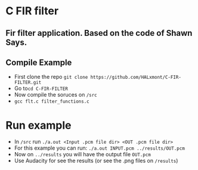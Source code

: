 # C FIR filter 
Fir filter application. Based on the code of Shawn Says.
---------------------------------------------------------------------------

## Compile Example
- First clone the repo ```git clone https://github.com/HALxmont/C-FIR-FILTER.git```
- Go to``` cd C-FIR-FILTER ```
- Now compile the soruces on ``` /src ``` 
- ``` gcc flt.c filter_functions.c ```
# Run example
- In ``` /src ``` run ``` ./a.out <Input .pcm file dir> <OUT .pcm file dir> ``` 
- For this example you can run: ``` ./a.out INPUT.pcm ../results/OUT.pcm ```
- Now on ```../results``` you will have the output file ```OUT.pcm```
- Use Audacity for see the results (or see the .png files on ```/results```)  
 
